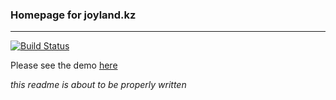 
### Homepage for joyland.kz
------

[![Build Status](https://img.shields.io/github/workflow/status/joylandkz/joyland.kz/Joyland%20CI/master)](https://github.com/joylandkz/joyland.kz/actions?query=workflow%3A%22Joyland+CI%22)

Please see the demo [here](https://joyland.kz/joyland.kz/dist)

*this readme is about to be properly written*
